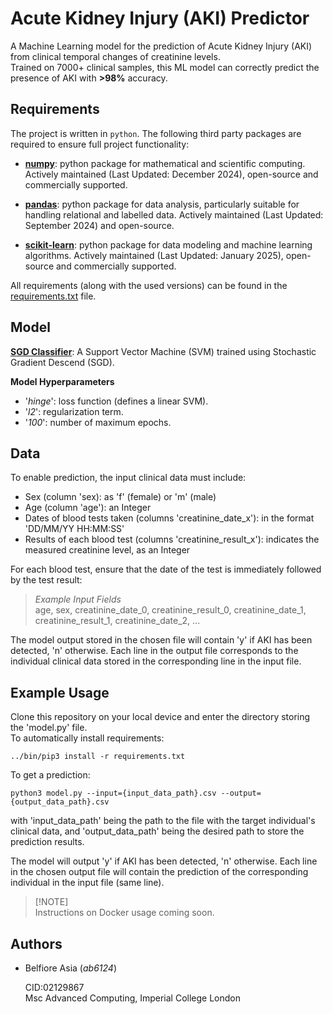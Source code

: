 
# Acute Kidney Injury (AKI) Predictor

A Machine Learning model for the prediction of Acute Kidney Injury (AKI) from clinical temporal changes of creatinine levels.\
Trained on 7000+ clinical samples, this ML model can correctly predict the presence of AKI with **>98%** accuracy.

## Requirements

The project is written in `python`. The following third party packages are required to ensure full project functionality:

- [**numpy**](https://numpy.org/doc/stable/index.html): python package for mathematical and scientific computing. Actively maintained (Last Updated: December 2024), open-source and commercially supported.

- [**pandas**](https://pandas.pydata.org/): python package for data analysis, particularly suitable for handling relational and labelled data. Actively maintained (Last Updated: September 2024) and open-source.

- [**scikit-learn**](https://scikit-learn.org/stable/index.html): python package for data modeling and machine learning algorithms. Actively maintained (Last Updated: January 2025), open-source and commercially supported.

All requirements (along with the used versions) can be found in the [requirements.txt](requirements.txt) file.


## Model

[**SGD Classifier**](https://scikit-learn.org/1.5/modules/generated/sklearn.linear_model.SGDClassifier.html):
A Support Vector Machine (SVM) trained using Stochastic Gradient Descend (SGD).

**Model Hyperparameters**
- '*hinge*': loss function (defines a linear SVM).
- '*l2*': regularization term.
- '*100*': number of maximum epochs.


## Data

To enable prediction, the input clinical data must include:

- Sex (column 'sex): as 'f' (female) or 'm' (male)
- Age (column 'age'): an Integer
- Dates of blood tests taken (columns 'creatinine_date_x'): in the format 'DD/MM/YY HH:MM:SS'
- Results of each blood test (columns 'creatinine_result_x'): indicates the measured creatinine level, as an Integer

For each blood test, ensure that the date of the test is immediately followed by the test result:
> *Example Input Fields*\
> age, sex, creatinine_date_0, creatinine_result_0, creatinine_date_1, creatinine_result_1, creatinine_date_2, ...

The model output stored in the chosen file will contain 'y' if AKI has been detected, 'n' otherwise. 
Each line in the output file corresponds to the individual clinical data stored in the corresponding line in the input file.


## Example Usage
Clone this repository on your local device and enter the directory storing the 'model.py' file.\
To automatically install requirements:
```console
../bin/pip3 install -r requirements.txt
```

To get a prediction:
```console
python3 model.py --input={input_data_path}.csv --output={output_data_path}.csv
```
with 'input_data_path' being the path to the file with the target individual's clinical data, and 'output_data_path' being the desired path to store the prediction results.

The model will output 'y' if AKI has been detected, 'n' otherwise. Each line in the chosen output file will contain the prediction of the corresponding individual in the input file (same line).

> [!NOTE]\
> Instructions on Docker usage coming soon.


## Authors

- Belfiore Asia (*ab6124*)
    
    CID:02129867\
    Msc Advanced Computing,
    Imperial College London

